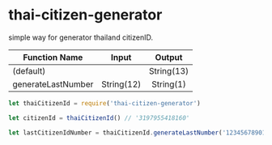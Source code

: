 # thai-citizen-generator
simple way for generator thailand citizenID.

| Function Name       | Input         | Output        |
| ----------------- |:-------------:|:-------------:|  
| (default)           |               | String(13)    | 
| generateLastNumber  | String(12)    | String(1)    | 



```js
let thaiCitizenId = require('thai-citizen-generator')

let citizenId = thaiCitizenId() // '3197955418160'

let lastCitizenIdNumber = thaiCitizenId.generateLastNumber('123456789012') // '1'


```
